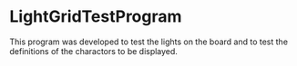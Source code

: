 LightGridTestProgram
====================
This program was developed to test the lights on the board and to test the definitions of the charactors to be displayed.
